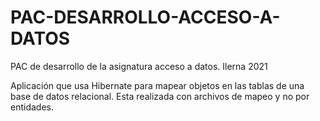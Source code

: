 # PAC-DESARROLLO-ACCESO-A-DATOS
PAC de desarrollo de la asignatura acceso a datos. Ilerna 2021

Aplicación que usa Hibernate para mapear objetos en las tablas de una base de datos relacional. Esta realizada con archivos de mapeo y no por entidades. 
